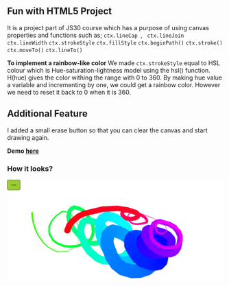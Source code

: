 ## Fun with HTML5 Project 
It is a project part of JS30 course which has a purpose of using canvas properties and functions such as;
``ctx.lineCap ``, `` ctx.lineJoin`` `` ctx.lineWidth`` ``ctx.strokeStyle`` ``ctx.fillStyle`` ``ctx.beginPath()`` ``ctx.stroke() `` ``ctx.moveTo()`` ``ctx.lineTo()``

**To implement a rainbow-like color**
We made ``` ctx.strokeStyle ``` equal to HSL colour which is Hue-saturation-lightness model using the hsl() function. H(hue) gives the color withing the range with 0 to 360. By making hue value a variable and incrementing by one, we could get a rainbow color. However we need to reset it back to 0 when it is 360.

## Additional Feature 
I added a small erase button so that you can clear the canvas and start drawing again.

**Demo [here](https://bilgedemirkaya.github.io/JS-30/08%20Fun%20with%20HTML5%20Canvas/index.html)**

### How it looks? 
![alt text](https://github.com/bilgedemirkaya/JS-30/blob/main/08%20Fun%20with%20HTML5%20Canvas/canvas.JPG)
